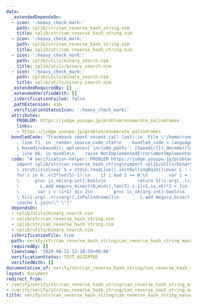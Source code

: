 ```yaml
---
data:
  _extendedDependsOn:
  - icon: ':heavy_check_mark:'
    path: cplib/str/can_reverse_hash_string.nim
    title: cplib/str/can_reverse_hash_string.nim
  - icon: ':heavy_check_mark:'
    path: cplib/str/can_reverse_hash_string.nim
    title: cplib/str/can_reverse_hash_string.nim
  - icon: ':heavy_check_mark:'
    path: cplib/utils/binary_search.nim
    title: cplib/utils/binary_search.nim
  - icon: ':heavy_check_mark:'
    path: cplib/utils/binary_search.nim
    title: cplib/utils/binary_search.nim
  _extendedRequiredBy: []
  _extendedVerifiedWith: []
  _isVerificationFailed: false
  _pathExtension: nim
  _verificationStatusIcon: ':heavy_check_mark:'
  attributes:
    PROBLEM: https://judge.yosupo.jp/problem/enumerate_palindromes
    links:
    - https://judge.yosupo.jp/problem/enumerate_palindromes
  bundledCode: "Traceback (most recent call last):\n  File \"/home/runner/.local/lib/python3.10/site-packages/onlinejudge_verify/documentation/build.py\"\
    , line 71, in _render_source_code_stat\n    bundled_code = language.bundle(stat.path,\
    \ basedir=basedir, options={'include_paths': [basedir]}).decode()\n  File \"/home/runner/.local/lib/python3.10/site-packages/onlinejudge_verify/languages/nim.py\"\
    , line 86, in bundle\n    raise NotImplementedError\nNotImplementedError\n"
  code: "# verification-helper: PROBLEM https://judge.yosupo.jp/problem/enumerate_palindromes\n\
    import cplib/str/can_reverse_hash_string\nimport cplib/utils/binary_search\nimport\
    \ strutils\n\nvar S = stdin.readLine().initRollingHash()\nvar L : seq[int]\n\n\
    for i in 0..<(2*len(S)-1):\n    if i mod 2 == 0:\n        var i = i div 2\n  \
    \      proc is_ok(arg:int):bool=\n            return S[(i-arg)..(i+arg)].isPalindrome()\n\
    \        L.add meguru_bisect(0,min(i,len(S)-i-1)+1,is_ok)*2 + 1\n    else:\n \
    \       var i = (i+1) div 2\n        proc is_ok(arg:int):bool=\n            return\
    \ S[(i-arg)..<(i+arg)].isPalindrome()\n        L.add meguru_bisect(0,min(i,len(S)-i)+1,is_ok)*2\n\
    \necho L.join(\" \")"
  dependsOn:
  - cplib/utils/binary_search.nim
  - cplib/str/can_reverse_hash_string.nim
  - cplib/str/can_reverse_hash_string.nim
  - cplib/utils/binary_search.nim
  isVerificationFile: true
  path: verify/str/can_reverse_hash_string/can_reverse_hash_string_manacher_test.nim
  requiredBy: []
  timestamp: '2024-08-31 12:18:59+09:00'
  verificationStatus: TEST_ACCEPTED
  verifiedWith: []
documentation_of: verify/str/can_reverse_hash_string/can_reverse_hash_string_manacher_test.nim
layout: document
redirect_from:
- /verify/verify/str/can_reverse_hash_string/can_reverse_hash_string_manacher_test.nim
- /verify/verify/str/can_reverse_hash_string/can_reverse_hash_string_manacher_test.nim.html
title: verify/str/can_reverse_hash_string/can_reverse_hash_string_manacher_test.nim
---
```

